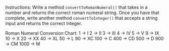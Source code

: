 Instructions:
Write a method `convertToRomanNumeral()` that takes in a number and returns the correct roman numeral string.
Once you have that complete, write another method `convertToInteger()` that accepts a string input and returns the correct Integer.  

Roman Numeral Conversion Chart:
1 -> I
2 -> II
3 -> III
4 -> IV
5 -> V
9 -> IX
10 -> X
20 -> XX
40 -> XL
50 -> L
90 -> XC
100 -> C
400 -> CD
500 -> D
900 -> CM
1000 -> M





